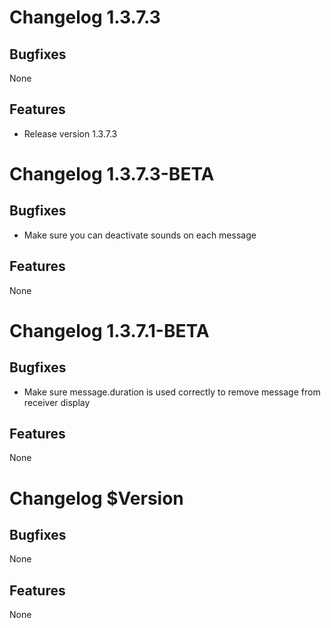 # Changelog 1.3.7.3
## Bugfixes
None
## Features
- Release version 1.3.7.3

# Changelog 1.3.7.3-BETA
## Bugfixes
- Make sure you can deactivate sounds on each message
## Features
None

# Changelog 1.3.7.1-BETA
## Bugfixes
- Make sure message.duration is used correctly to remove message from receiver display
## Features
None

# Changelog $Version
## Bugfixes
None
## Features
None